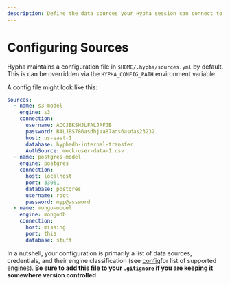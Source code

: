 ```yaml
---
description: Define the data sources your Hypha session can connect to
---
```


# Configuring Sources

Hypha maintains a configuration file in `$HOME/.hypha/sources.yml` by default. This is can be overridden via the `HYPHA_CONFIG_PATH` environment variable.

A config file might look like this:

```yaml
sources:
  - name: s3-model
    engine: s3
    connection:
      username: ACCJBKSHJLFALJAFJB
      password: BALJBS786asdhjaa87ads6asdas23232
      host: us-east-1
      database: hyphadb-internal-transfer
      AuthSource: mock-user-data-1.csv
  - name: postgres-model
    engine: postgres
    connection:
      host: localhost
      port: 33061
      database: postgres
      username: root
      password: myp@assword
  - name: mongo-model
    engine: mongodb
    connection:
      host: missing
      port: this
      database: stuff
```

In a nutshell, your configuration is primarily a list of data sources, credentials, and their engine classification (see [config](../../documentation/config/ "mention")for list of supported engines). **Be sure to add this file to your `.gitignore` if you are keeping it somewhere version controlled.**
